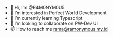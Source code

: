 - 👋 Hi, I’m @R4M0NYM0U5
- 👀 I’m interested in Perfect World Development
- 🌱 I’m currently learning Typescript
- 💞️ I’m looking to collaborate on PW-Dev UI
- 📫 How to reach me rama@ramonymous.my.id

<!---
R4M0NYM0U5/R4M0NYM0U5 is a ✨ special ✨ repository because its `README.md` (this file) appears on your GitHub profile.
You can click the Preview link to take a look at your changes.
--->
